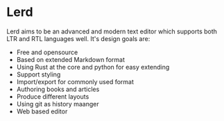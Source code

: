 # Lerd

Lerd aims to be an advanced and modern text editor which supports both LTR and RTL languages well. It's design goals are:
- Free and opensource
- Based on extended Markdown format
- Using Rust at the core and python for easy extending
- Support styling
- Import/export for commonly used format
- Authoring books and articles
- Produce different layouts
- Using git as history maanger
- Web based editor
